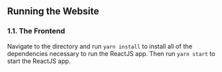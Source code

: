 ## Running the Website

### 1.1. The Frontend

Navigate to the directory and run `yarn install` to install all of the dependencies necessary to run the ReactJS app. Then run `yarn start` to start the ReactJS app.

